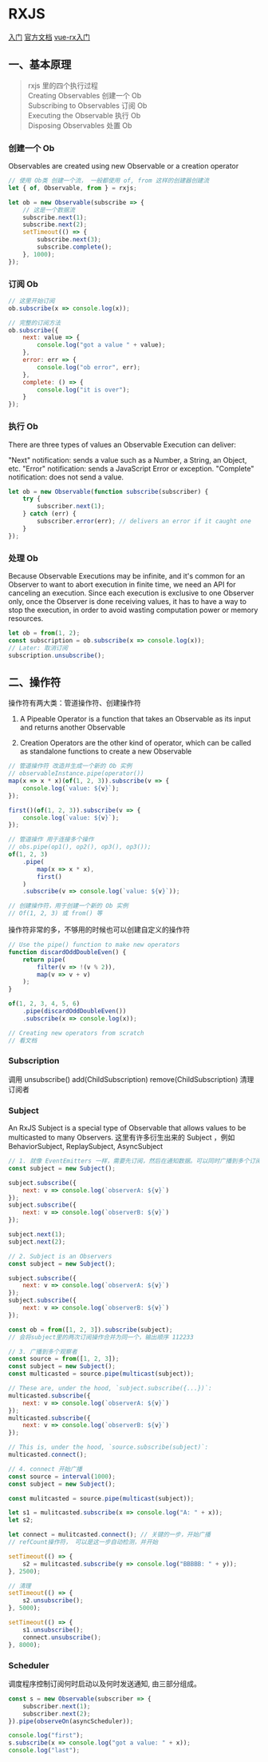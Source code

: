 # RXJS

[入门](https://www.jianshu.com/p/bc4d8ce267d1)
[官方文档](https://rxjs-dev.firebaseapp.com/guide/overview)
[vue-rx入门](https://zhuanlan.zhihu.com/p/98960192)

## 一、基本原理

> rxjs 里的四个执行过程  
> Creating Observables 创建一个 Ob  
> Subscribing to Observables 订阅 Ob  
> Executing the Observable 执行 Ob  
> Disposing Observables 处置 Ob

### 创建一个 Ob

Observables are created using new Observable or a creation operator

```js
// 使用 Ob类 创建一个流， 一般都使用 of, from 这样的创建器创建流
let { of, Observable, from } = rxjs;

let ob = new Observable(subscribe => {
    // 这是一个数据流
    subscribe.next(1);
    subscribe.next(2);
    setTimeout(() => {
        subscribe.next(3);
        subscribe.complete();
    }, 1000);
});
```

### 订阅 Ob

```js
// 这里开始订阅
ob.subscribe(x => console.log(x));

// 完整的订阅方法
ob.subscribe({
    next: value => {
        console.log("got a value " + value);
    },
    error: err => {
        console.log("ob error", err);
    },
    complete: () => {
        console.log("it is over");
    }
});
```

### 执行 Ob

There are three types of values an Observable Execution can deliver:

"Next" notification: sends a value such as a Number, a String, an Object, etc.
"Error" notification: sends a JavaScript Error or exception.
"Complete" notification: does not send a value.

```js
let ob = new Observable(function subscribe(subscriber) {
    try {
        subscriber.next(1);
    } catch (err) {
        subscriber.error(err); // delivers an error if it caught one
    }
});
```

### 处理 Ob

Because Observable Executions may be infinite, and it's common for an Observer to want to abort execution in finite time, we need an API for canceling an execution. Since each execution is exclusive to one Observer only, once the Observer is done receiving values, it has to have a way to stop the execution, in order to avoid wasting computation power or memory resources.

```js
let ob = from(1, 2);
const subscription = ob.subscribe(x => console.log(x));
// Later: 取消订阅
subscription.unsubscribe();
```

## 二、操作符

操作符有两大类：管道操作符、创建操作符

1. A Pipeable Operator is a function that takes an Observable as its input and returns another Observable

2. Creation Operators are the other kind of operator, which can be called as standalone functions to create a new Observable

```js
// 管道操作符 改造并生成一个新的 Ob 实例
// observableInstance.pipe(operator())
map(x => x * x)(of(1, 2, 3)).subscribe(v => {
    console.log(`value: ${v}`);
});

first()(of(1, 2, 3)).subscribe(v => {
    console.log(`value: ${v}`);
});

// 管道操作 用于连接多个操作
// obs.pipe(op1(), op2(), op3(), op3());
of(1, 2, 3)
    .pipe(
        map(x => x * x),
        first()
    )
    .subscribe(v => console.log(`value: ${v}`));
```

```js
// 创建操作符，用于创建一个新的 Ob 实例
// Of(1, 2, 3) 或 from() 等
```

操作符非常的多，不够用的时候也可以创建自定义的操作符

```js
// Use the pipe() function to make new operators
function discardOddDoubleEven() {
    return pipe(
        filter(v => !(v % 2)),
        map(v => v + v)
    );
}

of(1, 2, 3, 4, 5, 6)
    .pipe(discardOddDoubleEven())
    .subscribe(x => console.log(x));

// Creating new operators from scratch
// 看文档
```

### Subscription

调用 unsubscribe() add(ChildSubscription) remove(ChildSubscription) 清理订阅者

### Subject

An RxJS Subject is a special type of Observable that allows values to be multicasted to many Observers. 这里有许多衍生出来的 Subject ，例如 BehaviorSubject, ReplaySubject, AsyncSubject

```js
// 1. 就像 EventEmitters 一样，需要先订阅，然后在通知数据。可以同时广播到多个订阅者
const subject = new Subject();

subject.subscribe({
    next: v => console.log(`observerA: ${v}`)
});
subject.subscribe({
    next: v => console.log(`observerB: ${v}`)
});

subject.next(1);
subject.next(2);

// 2. Subject is an Observers
const subject = new Subject();

subject.subscribe({
    next: v => console.log(`observerA: ${v}`)
});
subject.subscribe({
    next: v => console.log(`observerB: ${v}`)
});

const ob = from([1, 2, 3]).subscribe(subject);
// 会将subject里的两次订阅操作合并为同一个，输出顺序 112233

// 3. 广播到多个观察者
const source = from([1, 2, 3]);
const subject = new Subject();
const multicasted = source.pipe(multicast(subject));

// These are, under the hood, `subject.subscribe({...})`:
multicasted.subscribe({
    next: v => console.log(`observerA: ${v}`)
});
multicasted.subscribe({
    next: v => console.log(`observerB: ${v}`)
});

// This is, under the hood, `source.subscribe(subject)`:
multicasted.connect();

// 4. connect 开始广播
const source = interval(1000);
const subject = new Subject();

const mulitcasted = source.pipe(multicast(subject));

let s1 = mulitcasted.subscribe(x => console.log("A: " + x));
let s2;

let connect = mulitcasted.connect(); // 关键的一步，开始广播
// refCount操作符， 可以是这一步自动检测，并开始

setTimeout(() => {
    s2 = mulitcasted.subscribe(y => console.log("BBBBB: " + y));
}, 2500);

// 清理
setTimeout(() => {
    s2.unsubscribe();
}, 5000);

setTimeout(() => {
    s1.unsubscribe();
    connect.unsubscribe();
}, 8000);
```

### Scheduler

调度程序控制订阅何时启动以及何时发送通知, 由三部分组成。

```js
const s = new Observable(subscriber => {
    subscriber.next(1);
    subscriber.next(2);
}).pipe(observeOn(asyncScheduler));

console.log("first");
s.subscribe(x => console.log("got a value: " + x));
console.log("last");
```
